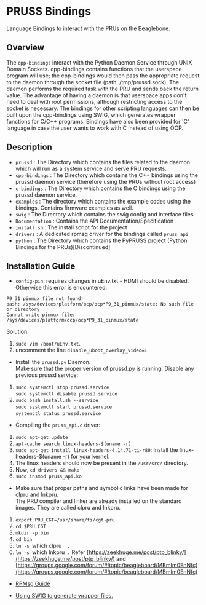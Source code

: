 # PRUSS Bindings
Language Bindings to interact with the PRUs on the Beaglebone.

## Overview
The `cpp-bindings` interact with the Python Daemon Service through UNIX Domain Sockets.
cpp-bindings contains functions that the userspace program will use; the cpp-bindings would then pass the appropriate request to the daemon through the socket file (path: /tmp/prussd.sock). The daemon performs the required task with the PRU and sends back the return value. The advantage of having a daemon is that userspace apps don't need to deal with root permissions, although restricting access to the socket is necessary.
The bindings for other scripting languages can then be built upon the cpp-bindings using SWIG, which generates wrapper functions for C/C++ programs. Bindings have also been provided for 'C' language in case the user wants to work with C instead of using OOP.

## Description
* `prussd` : The Directory which contains the files related to the daemon which will run as a system service and serve PRU requests.
* `cpp-bindings` : The Directory which contains the C++ bindings using the prussd daemon service (therefore using the PRUs without root access)
* `c-bindings` : The Directory which contains the C bindings using the prussd daemon service.
* `examples` : The directory which contains the example codes using the bindings. Contains firmware examples as well.
* `swig` : The Directory which contains the swig config and interface files
* `Documentation` : Contains the API Documentation/Specification
* `install.sh` : The install script for the project
* `drivers` : A dedicated rpmsg driver for the bindings called `pruss_api`
* `python` : The Directory which contains the PyPRUSS project (Python Bindings for the PRUs)[Discontinued]

## Installation Guide

* `config-pin`: requires changes in uEnv.txt - HDMI should be disabled. Otherwise this error is encountered:<br>
```
P9_31 pinmux file not found!
bash: /sys/devices/platform/ocp/ocp*P9_31_pinmux/state: No such file or directory
Cannot write pinmux file: /sys/devices/platform/ocp/ocp*P9_31_pinmux/state
```
Solution: 
1. `sudo vim /boot/uEnv.txt`.
2. uncomment the line `disable_uboot_overlay_video=1`

* Install the `prussd.py` Daemon.<br>
Make sure that the proper version of prussd.py is running. Disable any previous prussd service:<br>
1. `sudo systemctl stop prussd.service`<br>
   `sudo systemctl disable prussd.service`<br>
2. `sudo bash install.sh --service`<br>
   `sudo systemctl start prussd.service`<br>
   `systemctl status prussd.service`

* Compiling the `pruss_api.c` driver: <br>
1. `sudo apt-get update`
2. `apt-cache search linux-headers-$(uname -r)`
3. `sudo apt-get install linux-headers-4.14.71-ti-r80`: Install the linux-headers-$(uname -r) for your kernel.
4. The linux headers should now be present in the `/usr/src/` directory.
5. Now, `cd drivers && make`
6. `sudo insmod pruss_api.ko`

* Make sure that proper paths and symbolic links have been made for clpru and lnkpru.<br>
The PRU compiler and linker are already installed on the standard images. They are called clpru and lnkpru.<br>
1. `export PRU_CGT=/usr/share/ti/cgt-pru`
2. `cd $PRU_CGT`
3. `mkdir -p bin`
4. `cd bin`
5. `ln -s `which clpru`  .`
6. `ln -s `which lnkpru` .`
Refer [https://zeekhuge.me/post/ptp_blinky/](https://zeekhuge.me/post/ptp_blinky/) and [https://groups.google.com/forum/#!topic/beagleboard/MBmIm0EnNfc](https://groups.google.com/forum/#!topic/beagleboard/MBmIm0EnNfc)

* [RPMsg Guide](https://github.com/pratimugale/PRUSS-Bindings/blob/master/Documentation/RPMsg.md)

* [Using SWIG to generate wrapper files.](https://github.com/pratimugale/PRUSS-Bindings/blob/master/Documentation/SWIG.md)
